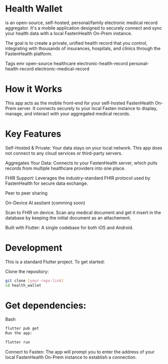 # Health Wallet

is an open-source, self-hosted, personal/family electronic medical record aggregator. It's a mobile application designed to securely connect and sync your health data with a local FastenHealth On-Prem instance.

The goal is to create a private, unified health record that you control, integrating with thousands of insurances, hospitals, and clinics through the FastenHealth platform.

Tags
emr open-source healthcare electronic-health-record personal-health-record electronic-medical-record

# How it Works
This app acts as the mobile front-end for your self-hosted FastenHealth On-Prem server. It connects securely to your local Fasten instance to display, manage, and interact with your aggregated medical records.

# Key Features

Self-Hosted & Private: Your data stays on your local network. This app does not connect to any cloud services or third-party servers.

Aggregates Your Data: Connects to your FastenHealth server, which pulls records from multiple healthcare providers into one place.

FHIR Support: Leverages the industry-standard FHIR protocol used by FastenHealth for secure data exchange.

Peer to peer sharing

On-Device AI assitant (comming soon)

Scan to FHIR on device. Scan any medical document and get it insert in the database by keeping the initial document as an attachement.

Built with Flutter: A single codebase for both iOS and Android.

# Development
This is a standard Flutter project. To get started:

Clone the repository:

```bash
git clone [your-repo-link]
cd health_wallet
```

# Get dependencies:

Bash
```bash
flutter pub get
Run the app:
```


```bash
flutter run

```

Connect to Fasten:
The app will prompt you to enter the address of your local FastenHealth On-Prem instance to establish a connection.